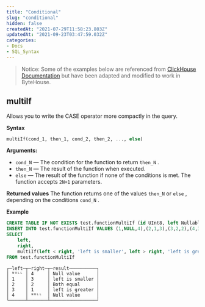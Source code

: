 ```yaml
---
title: "Conditional"
slug: "conditional"
hidden: false
createdAt: "2021-07-29T11:58:23.803Z"
updatedAt: "2021-09-23T03:47:59.032Z"
categories:
- Docs
- SQL_Syntax
---
```

> Notice:
Some of the examples below are referenced from [ClickHouse Documentation](https://clickhouse.com/docs/en/sql-reference/functions/) but have been adapted and modified to work in ByteHouse.

## multiIf
Allows you to write the CASE operator more compactly in the query.

**Syntax**
```sql
multiIf(cond_1, then_1, cond_2, then_2, ..., else)
```

**Arguments:**
- `cond_N` — The condition for the function to return `then_N` . 
- `then_N` — The result of the function when executed. 
- `else` — The result of the function if none of the conditions is met. 
The function accepts `2N+1` parameters.

**Returned values**
The function returns one of the values `then_N` or `else` , depending on the conditions `cond_N` .

**Example**
```sql
CREATE TABLE IF NOT EXISTS test.functionMultiIf (id UInt8, left Nullable(UInt8), right Nullable(UInt8)) ENGINE=CnchMergeTree ORDER BY id;
INSERT INTO test.functionMultiIf VALUES (1,NULL,4),(2,1,3),(3,2,2),(4,3,1),(5,4,NULL);
SELECT
    left,
    right,
    multiIf(left < right, 'left is smaller', left > right, 'left is greater', left = right, 'Both equal', 'Null value') AS result
FROM test.functionMultiIf
```

```plain%20text
┌─left─┬─right─┬─result──────────┐
│ ᴺᵁᴸᴸ │ 4     │ Null value      │
│ 1    │ 3     │ left is smaller │
│ 2    │ 2     │ Both equal      │
│ 3    │ 1     │ left is greater │
│ 4    │ ᴺᵁᴸᴸ  │ Null value      │
└──────┴───────┴─────────────────┘
```